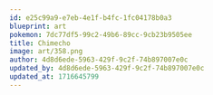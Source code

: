 ```yaml
---
id: e25c99a9-e7eb-4e1f-b4fc-1fc04178b0a3
blueprint: art
pokemon: 7dc77df5-99c2-49b6-89cc-9cb23b9505ee
title: Chimecho
image: art/358.png
author: 4d8d6ede-5963-429f-9c2f-74b897007e0c
updated_by: 4d8d6ede-5963-429f-9c2f-74b897007e0c
updated_at: 1716645799
---
```

